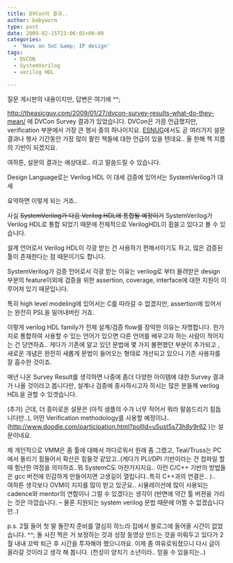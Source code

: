 ```yaml
---
title: DVCon의 결과..
author: babyworm
type: post
date: 2009-02-15T23:06:05+00:00
categories:
  - 'News on SoC &amp; IP design'
tags:
  - DVCON
  - SystemVerilog
  - verilog HDL

---
```

질문 게시판의 내용이지만, 답변은 여기에 ^^;

<http://theasicguy.com/2009/01/27/dvcon-survey-results-what-do-they-mean/>&nbsp;에 DVCon Survey 결과가 있었습니다. DVCon은 가끔 언급했지만, verification 부분에서 가장 큰 행사 중의 하나이지요. <A href="http://www.deepchip.com/" target=_blank>ESNUG</A>에서도 곧 여러가지 설문 결과나 행사 기간동안 가장 많이 팔린 책들에 대한 언급이 있을 텐데요.. 올 한해 책 지름의 기반이 되겠지요.

여하튼, 설문의 결과는 예상대로.. 라고 말씀드릴 수 있습니다.

Design Language로는 Verilog HDL 이 대세
검증에 있어서는 SystemVerilog가 대세

요약하면 이렇게 되는 거죠..

사실 <STRIKE>SystemVerilog가 다음 Verilog HDL에 통합될 예정이기</STRIKE> SystemVerilog가 Verilog HDL로 통합 되었기 때문에 전체적으로 VerilogHDL이 휩쓸고 있다고 볼 수 있습니다.

설계 언어로서 Verilog HDL이 각광 받는 건 사용하기 편해서이기도 하고, 많은 검증된 툴이 존재한다는 점 때문이기도 합니다.

SystemVerilog가 검증 언어로서 각광 받는 이유는 verilog로 부터 물려받은 design 부분의 feature이외에 검증을 위한 assertion, coverage, interface에 대한 지원이 이루어져 있기 때문입니다.

특히 high level modeling에 있어서는 C를 따라갈 수 없겠지만, assertion에 있어서는 완전히 PSL을 밀어내버린 거죠.

이렇게 verilog HDL family가 전체 설계/검증 flow를 장악한 이유는 자명합니다. 한가지로 통합하여 사용할 수 있는 언어가 있으면 다른 언어를 배우고자 하는 사람이 적어지는 건 당연하죠.. 게다가 기존에 알고 있던 문법에 몇 가지 불편했던 부분이 추가되고 , 새로운 개념은 완전히 새롭게 문법이 들어오는 형태로 개선되고 있으니 기존 사용자를 잘 흡수한 것이죠.

매년 나온 Survey Result를 생각하면 나중에 좀더 다양한 아이템에 대한 Survey 결과가 나올 것이라고 봅니다만, 설계나 검증에 종사하시고자 하시는 많은 분들께 verilog HDL을 권할 수 있겟습니다.

(추가)
근데, 더 흥미로운 설문은 (아직 샘플의 수가 너무 적어서 뭐라 말씀드리기 힘듭니다만..), 어떤 Verification methodology를 사용할 예정이냐.. (<http://www.doodle.com/participation.html?pollId=u5ust5s73h8y9r62>&nbsp;)는 설문이네요.

제 개인적으로 VMM은 좀 툴에 대해서 까다로워서 원래 좀 그랬고, Teal/Truss는 PC에서 돌리기 힘들어서 확산은 힘들것 같았고..(게다가 PLI/DPI 기반이라는 건 컴파일 할때 험난한 여정을 의미하죠..뭐 SystemC도 마찬가지지요.. 이런 C/C++ 기반의 방법들은 gcc 버전에 민감하게 만들어지면 고생길이 열립니다..특히 C++과의 연결은.. ).. <br>
여하튼 생각보다 OVM이 지지를 많이 받고 있군요.. 시뮬레이션에 많이 사용되는 cadence와 mentor의 연합이니 그럴 수 있겠다는 생각이 (반면에 약간 툴 버젼을 가리는 것은 아깝습니다. &#8211; 물론 지원되는 system verilog 문법 때문에 어쩔 수 없겠습니다만..)

p.s.
2월 들어 첫 딸 돌잔치 준비를 열심히 하느라 집에서 블로그에 들어올 시간이 없었습니다. ^^;
돌 사진 찍은 거 보정하는 것과 성장 동영상 만드는 것을 미뤄두고 있다가 2월 내내 꼬박 퇴근 후 시간을 투자해야 했으니까요.
이제 좀 여유로워졌으니 다시 글이 올라갈 것이라고 생각 해 봅니다. (천성이 양치기 소년이라.. 믿을 수 있을지는..)
